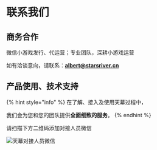# 联系我们

## 商务合作

微信小游戏发行、代运营；专业团队，深耕小游戏运营

如有洽谈意向，请联系：**albert@starsriver.cn**

## 产品使用、技术支持

{% hint style="info" %}
在了解、接入及使用天幕过程中，

我们会为您和您的团队提供**全面细致的服务**。
{% endhint %}

请扫描下方二维码添加对接人员微信

![天幕对接人员微信](<.gitbook/assets/微信图片\_20191009150820 (2).jpg>)
